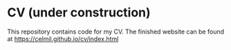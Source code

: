# CV (under construction)
This repository contains code for my CV. The finished website can be found at https://celmil.github.io/cv/index.html
